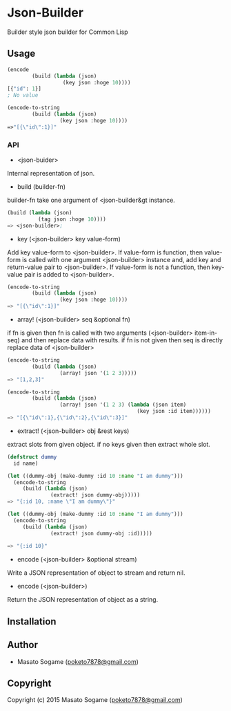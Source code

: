 # Json-Builder

Builder style json builder for Common Lisp

## Usage

```lisp
(encode
        (build (lambda (json)
                  (key json :hoge 10))))
[{"id": 1}]
; No value

(encode-to-string
        (build (lambda (json)
                 (key json :hoge 10))))
=>"[{\"id\":1}]"
```

### API

- &lt;json-buider&gt;

Internal representation of json.

- build (builder-fn)

builder-fn take one argument of &lt;json-builder&gt instance.
```lisp
(build (lambda (json)
          (tag json :hoge 10))))
=> <json-builder>;
```

- key (&lt;json-builder&gt; key value-form)

Add key value-form to &lt;json-builder&gt;.
If value-form is function, then value-form is called with one argument &lt;json-builder&gt; instance and,
add key and return-value pair to &lt;json-builder&gt;.
If value-form is not a function, then key-value pair is added to &lt;json-builder&gt;.

```lisp
(encode-to-string
        (build (lambda (json)
                 (key json :hoge 10))))
=> "[{\"id\":1}]"
```

- array! (&lt;json-builder&gt; seq &optional fn)

if fn is given then fn is called with two arguments (&lt;json-builder&gt; item-in-seq) and then replace data with results.
if fn is not given then seq is directly replace data of &lt;json-builder&gt;

```lisp
(encode-to-string
        (build (lambda (json)
                 (array! json '(1 2 3)))))
=> "[1,2,3]"

(encode-to-string
        (build (lambda (json)
                 (array! json '(1 2 3) (lambda (json item)
                                          (key json :id item))))))
=> "[{\"id\":1},{\"id\":2},{\"id\":3}]"
```

- extract! (&lt;json-builder&gt; obj &rest keys)

extract slots from given object. if no keys given then extract whole slot.

```lisp
(defstruct dummy
  id name)

(let ((dummy-obj (make-dummy :id 10 :name "I am dummy")))
  (encode-to-string
     (build (lambda (json)
              (extract! json dummy-obj)))))
=> "{:id 10, :name \"I am dummy\"}"

(let ((dummy-obj (make-dummy :id 10 :name "I am dummy")))
  (encode-to-string
     (build (lambda (json)
              (extract! json dummy-obj :id)))))
              
=> "{:id 10}"
```

- encode (&lt;json-builder&gt; &optional stream)

Write a JSON representation of object to stream and return nil.

- encode (&lt;json-builder&gt;)

Return the JSON representation of object as a string.

## Installation

## Author

* Masato Sogame (poketo7878@gmail.com)

## Copyright

Copyright (c) 2015 Masato Sogame (poketo7878@gmail.com)
